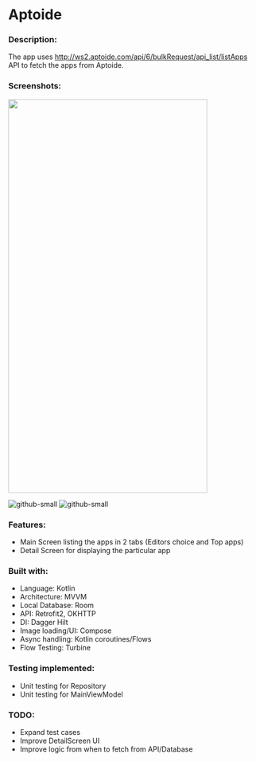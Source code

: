 # Aptoide

### Description:

The app uses http://ws2.aptoide.com/api/6/bulkRequest/api_list/listApps API to fetch the apps from Aptoide.

### Screenshots:

<img src="https://cdn.discordapp.com/attachments/556488478594957333/1048184009848528946/image.png" width="400" height="790">

![github-small](https://cdn.discordapp.com/attachments/556488478594957333/1048184009848528946/image.png)
![github-small](https://cdn.discordapp.com/attachments/556488478594957333/1048184137728675900/image.png)

### Features:
- Main Screen listing the apps in 2 tabs (Editors choice and Top apps)
- Detail Screen for displaying the particular app

### Built with:
- Language: Kotlin
- Architecture: MVVM
- Local Database: Room
- API: Retrofit2, OKHTTP
- DI: Dagger Hilt
- Image loading/UI: Compose
- Async handling: Kotlin coroutines/Flows
- Flow Testing: Turbine

### Testing implemented:
- Unit testing for Repository
- Unit testing for MainViewModel

### TODO:
- Expand test cases
- Improve DetailScreen UI
- Improve logic from when to fetch from API/Database
